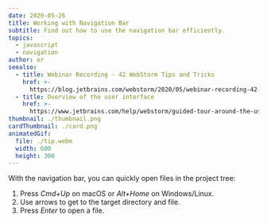 ```yaml
---
date: 2020-05-26
title: Working with Navigation Bar
subtitle: Find out how to use the navigation bar efficiently.
topics:
  - javascript
  - navigation
author: er
seealso:
  - title: Webinar Recording - 42 WebStorm Tips and Tricks
    href: >-
      https://blog.jetbrains.com/webstorm/2020/05/webinar-recording-42-webstorm-tips-and-tricks
  - title: Overview of the user interface
    href: >-
      https://www.jetbrains.com/help/webstorm/guided-tour-around-the-user-interface.html#navigation-bar
thumbnail: ./thumbnail.png
cardThumbnail: ./card.png
animatedGif:
  file: ./tip.webm
  width: 600
  height: 300
---
```

With the navigation bar, you can quickly open files in the project tree: 
1. Press *Cmd+Up* on macOS or *Alt+Home* on Windows/Linux.
2. Use arrows to get to the target directory and file.
3. Press *Enter* to open a file.
